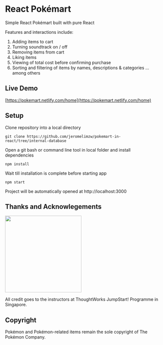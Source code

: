 # React Pokémart

Simple React Pokémart built with pure React

Features and interactions include:

1. Adding items to cart
2. Turning soundtrack on / off
3. Removing items from cart
4. Liking items
5. Viewing of total cost before confirming purchase
6. Sorting and filtering of items by names, descriptions & categories
   ... among others

## Live Demo

[https://pokemart.netlify.com/home](https://pokemart.netlify.com/home)

## Setup

Clone repository into a local directory

```
git clone https://github.com/jeromelimzw/pokemart-in-react/tree/internal-database
```

Open a git bash or command line tool in local folder and install dependencies

```
npm install
```

Wait till installation is complete before starting app

```
npm start
```

Project will be automatically opened at http://localhost:3000

## Thanks and Acknowlegements

<img src='https://www.thoughtworks.com/imgs/tw-logo.png' width='250'/>

All credit goes to the instructors at ThoughtWorks JumpStart! Programme in Singapore.

## Copyright

Pokémon and Pokémon-related items remain the sole copyright of The Pokémon Company.
